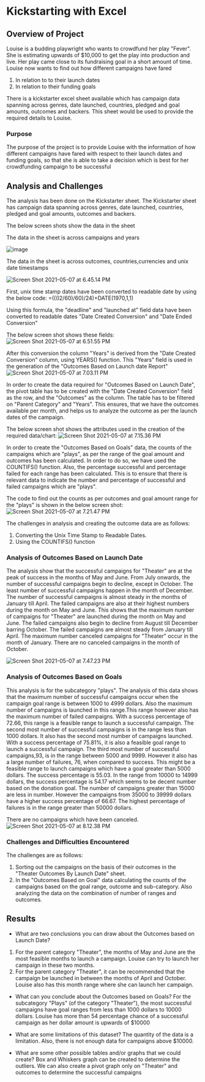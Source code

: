 # Kickstarting with Excel

## Overview of Project 

Louise is a budding playwright who wants to crowdfund her play "Fever". She is estimating upwards of $10,000 to get the play into production and live. Her play came close to its fundraising goal in a short amount of time. 
Louise now wants to find out how different campaigns have fared 
1. In relation to to their launch dates
2. In relation to their funding goals

There is a kickstarter excel sheet available which has campaign data spanning across genres, date launched, countries, pledged and goal amounts, outcomes and backers. This sheet would be used to provide the required details to Louise.

### Purpose

The purpose of the project is to provide Louise with the information of how different campaigns have fared with respect to their launch dates and funding goals, so that she is able to take a decision which is best for her crowdfunding campaign to be successful

## Analysis and Challenges

The analysis has been done on the Kickstarter sheet.
The Kickstarter sheet has campaign data spanning across genres, date launched, countries, pledged and goal amounts, outcomes and backers.

The below screen shots show the data in the sheet

The data in the sheet is across campaigns and years

![image](https://i.imgur.com/wTg1RIn.png)

The data in the sheet is across outcomes, countries,currencies and unix date timestamps

![Screen Shot 2021-05-07 at 6.45.14 PM](https://i.imgur.com/EYAu5EF.png)

First, unix time stamp dates have been converted to readable date by using the below code:
=(((I2/60)/60)/24)+DATE(1970,1,1)

Using this formula, the "deadline" and "launched at" field data have been converted to readable dates "Date Created Conversion" and "Date Ended Conversion"

The below screen shot shows these fields:
![Screen Shot 2021-05-07 at 6.51.55 PM](https://i.imgur.com/uIBA7XM.png)

After this conversion the column "Years" is derived from the "Date Created Conversion"  column, using YEARS() function. This "Years" field is used in the generation of the "Outcomes Based on Launch date Report"
![Screen Shot 2021-05-07 at 7.03.11 PM](https://i.imgur.com/tgXVcPi.png)

In order to create the data required for "Outcomes Based on Launch Date", the pivot table has to be created with the "Date Created Conversion" field as the row, and the "Outcomes" as the column. The table has to be filtered on "Parent Category" and "Years". This ensures, that we have the outcomes available per month, and helps us to analyze the outcome as per the launch dates of the campaign.

The below screen shot shows the attributes used in the creation of the required data/chart:
![Screen Shot 2021-05-07 at 7.15.36 PM](https://i.imgur.com/8ZLcN3Q.png)

In order to create the "Outcomes Based on Goals" data, the counts of the campaigns which are "plays", as per the range of the goal amount and outcomes has been calculated.
In order to do so, we have used the COUNTIFS() function. Also, the percentage successful and percentage failed for each range has been calculated. This is to ensure that there is relevant data to indicate the number and percentage of successful and failed campaigns which are "plays".

The code to find out the counts as per outcomes and goal amount range for the "plays" is shown in the below screen shot:
![Screen Shot 2021-05-07 at 7.21.47 PM](https://i.imgur.com/s3b51zZ.png)


The challenges in analysis and creating the outcome data are as follows:
1. Converting the Unix Time Stamp to Readable Dates.
2. Using the COUNTIFS() function


### Analysis of Outcomes Based on Launch Date

The analysis show that the successful campaigns for "Theater" are at the peak of success in the months of May and June. From July onwards, the number of successful campaigns begin to decline, except in October. The least number of successful campaigns happen in the month of December. The number of successful campaigns is almost steady in the months of January till April.
The failed campaigns are also at their highest numbers during the month on May and June.
This shows that the maximum number of campaigns for "Theater" are launched during the month on May and June.
The failed campaigns also begin to decline from August till December barring October. The failed campaigns are almost steady from January till April.
The maximum number canceled campaigns for "Theater" occur in the month of January.
There are no canceled campaigns in the month of October.

![Screen Shot 2021-05-07 at 7.47.23 PM](https://i.imgur.com/357Ijco.png)


### Analysis of Outcomes Based on Goals

This analysis is for the subcategory "plays".
The analysis of this data shows that the maximum number of successful campaigns occur when the campaign goal range is between 1000 to 4999 dollars. Also the maximum number of campaigns is launched in this range.This range however also has the maximum number of failed campaigns. With a success percentage of 72.66, this range is a feasible range to launch a successful campaign.
The second most number of successful campaigns is in the range less than 1000 dollars. It also has the second most number of campaigns launched. With a success percentage of 75.81%, it is also a feasible goal range to launch a successful campaign.
The third most number of successful campaigns,93, is in the range between 5000 and 9999. However it also has a large number of failures, 76, when compared to success. This might be a feasible range to launch campaigns which have a goal greater than 5000 dollars. The success percentage is 55.03.
In the range from 10000 to 14999 dollars, the success percentage is 54.17 which seems to be decent number based on the donation goal.
The number of campaigns greater than 15000 are less in number. However the campaigns from 35000 to 39999 dollars have a higher success percentage of 66.67. 
The highest percentage of failures is in the range greater than 50000 dollars.

There are no campaigns which have been canceled.
![Screen Shot 2021-05-07 at 8.12.38 PM](https://i.imgur.com/fM4G9ab.png)

### Challenges and Difficulties Encountered

The challenges are as follows:
1. Sorting out the campaigns on the basis of their outcomes in the "Theater Outcomes By Launch Date" sheet. 
2. In the "Outcomes Based on Goal" data calculating the counts of the campaigns based on the goal range, outcome and sub-category. Also analyzing the data on the combination of number of ranges and outcomes.

## Results

- What are two conclusions you can draw about the Outcomes based on Launch Date?

1. For the parent category "Theater", the months of May and June are the most feasible months to launch a campaign. Louise can try to launch her campaign in these two months.
2. For the parent category "Theater", it can be recommended that the campaign be launched in between the months of April and October. Louise also has this month range where she can launch her campaign.

- What can you conclude about the Outcomes based on Goals?
For the subcategory "Plays" (of the category "Theater"), the most successful campaigns have goal ranges from less than 1000 dollars to 10000 dollars. Louise has more than 54 percentage chance of a successful campaign as her dollar amount is upwards of $10000


- What are some limitations of this dataset?
The quantity of the data is a limitation. Also, there is not enough data for campaigns above $10000. 

- What are some other possible tables and/or graphs that we could create?
Box and Whiskers graph can be created to determine the outliers. We can also create a pivot graph only on "Theater"  and outcomes to determine the successful campaigns
